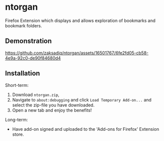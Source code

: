 # ntorgan
Firefox Extension which displays and allows exploration of bookmarks and bookmark folders.

## Demonstration
https://github.com/zaksadiq/ntorgan/assets/16501767/6fe2fd05-cb58-4e9a-92c0-de90f84680d4


## Installation

Short-term:
1. Download `ntorgan.zip`,
2. Navigate to `about:debugging` and click `Load Temporary Add-on...` and select the zip-file you have downloaded.
3. Open a new tab and enjoy the benefits! 

Long-term:
- Have add-on signed and uploaded to the 'Add-ons for Firefox' Extension store.
